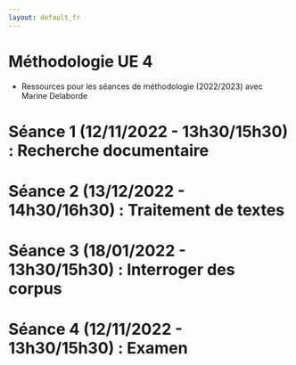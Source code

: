 ```yaml
---
layout: default_fr
---
```


# Méthodologie UE 4

- Ressources pour les séances de méthodologie (2022/2023) avec Marine Delaborde

# Séance 1 (12/11/2022 - 13h30/15h30) : Recherche documentaire

# Séance 2 (13/12/2022 - 14h30/16h30) : Traitement de textes

# Séance 3 (18/01/2022 - 13h30/15h30) : Interroger des corpus

# Séance 4 (12/11/2022 - 13h30/15h30) : Examen